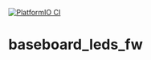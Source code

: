 [![PlatformIO CI](https://github.com/DAbramau/baseboard_leds_fw/actions/workflows/platform-io-actions.yml/badge.svg)](https://github.com/DAbramau/baseboard_leds_fw/actions/workflows/platform-io-actions.yml)
# baseboard_leds_fw
